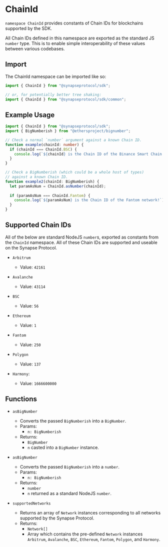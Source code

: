 # ChainId

`namespace ChainId` provides constants of Chain IDs for blockchains supported by the SDK.

All Chain IDs defined in this namespace are exported as the standard JS `number` type. This is to enable simple interoperability of these values between various codebases. 

## Import
The ChainId namespace can be imported like so:

```typescript
import { ChainId } from "@synapseprotocol/sdk";

// or, for potentially better tree shaking:
import { ChainId } from "@synapseprotocol/sdk/common";
```

## Example Usage
```typescript
import { ChainId } from "@synapseprotocol/sdk";
import { BigNumberish } from "@ethersproject/bignumber";

// Check a normal `number` argument against a known Chain ID.
function example(chainId: number) {
  if (chainId === ChainId.BSC) {
    console.log(`${chainId} is the Chain ID of the Binance Smart Chain!`);
  }
}

// Check a BigNumberish (which could be a whole host of types)
// against a known Chain ID.
function example2(chainId: BigNumberish) {
  let paramAsNum = ChainId.asNumber(chainId);
  
  if (paramAsNum === ChainId.Fantom) {
    console.log(`${paramAsNum} is the Chain ID of the Fantom network!`);
  }
}
```

## Supported Chain IDs

All of the below are standard NodeJS `number`s, exported as constants from the `ChainId` namespace. All of these Chain IDs
are supported and useable on the Synapse Protocol.

- `Arbitrum`
  - Value: `42161`
  
- `Avalanche`
  - Value: `43114`

- `BSC`
  - Value: `56`

- `Ethereum`
  - Value: `1`

- `Fantom`
  - Value: `250`

- `Polygon`
  - Value: `137`

- `Harmony`:
  - Value: `1666600000`

## Functions

- `asBigNumber`
  - Converts the passed `BigNumberish` into a `BigNumber`. 
  - Params:
    - `n: BigNumberish`
  - Returns: 
    - `BigNumber`
    - `n` casted into a `BigNumber` instance.

- `asBigNumber`
  - Converts the passed `BigNumberish` into a `number`. 
  - Params:
    - `n: BigNumberish`
  - Returns: 
    - `number`
    - `n` returned as a standard NodeJS `number`.
- `supportedNetworks`
  - Returns an array of `Network` instances corresponding to all networks supported by the Synapse Protocol.
  - Returns:
    - `Network[]`
    - Array which contains the pre-defined `Network` instances `Arbitrum`, `Avalanche`, `BSC`, `Ethereum`, `Fantom`, `Polygon`, and `Harmony`.